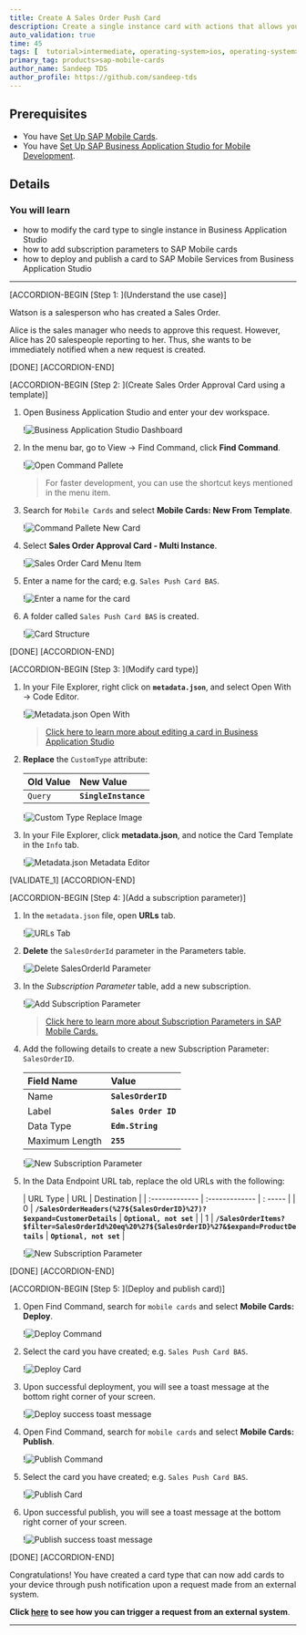 ```yaml
---
title: Create A Sales Order Push Card
description: Create a single instance card with actions that allows you to send the card by triggering a push notification from an external system.
auto_validation: true
time: 45
tags: [  tutorial>intermediate, operating-system>ios, operating-system>android, topic>mobile, products>sap-business-technology-platform, products>sap-mobile-services, products>sap-business-application-studio]
primary_tag: products>sap-mobile-cards
author_name: Sandeep TDS
author_profile: https://github.com/sandeep-tds
---
```


## Prerequisites
- You have [Set Up SAP Mobile Cards](cp-mobile-cards-setup).
- You have [Set Up SAP Business Application Studio for Mobile Development](cp-mobile-bas-setup).

## Details
### You will learn
  - how to modify the card type to single instance in Business Application Studio
  - how to add subscription parameters to SAP Mobile cards
  - how to deploy and publish a card to SAP Mobile Services from Business Application Studio

---

[ACCORDION-BEGIN [Step 1: ](Understand the use case)]

Watson is a salesperson who has created a Sales Order.

Alice is the sales manager who needs to approve this request. However, Alice has 20 salespeople reporting to her. Thus, she wants to be immediately notified when a new request is created.

[DONE]
[ACCORDION-END]

[ACCORDION-BEGIN [Step 2: ](Create Sales Order Approval Card using a template)]

1. Open Business Application Studio and enter your dev workspace.

    !![Business Application Studio Dashboard](img_2_1.png)

2. In the menu bar, go to View &rarr; Find Command, click **Find Command**.

    !![Open Command Pallete](img_2_2.png)

    > For faster development, you can use the shortcut keys mentioned in the menu item.

3. Search for `Mobile Cards` and select **Mobile Cards: New From Template**.

    !![Command Pallete New Card](img_2_3.png)

4. Select **Sales Order Approval Card - Multi Instance**.

    !![Sales Order Card Menu Item](img_2_4.png)

5. Enter a name for the card; e.g. `Sales Push Card BAS`.

    !![Enter a name for the card](img_2_5.png)

6. A folder called `Sales Push Card BAS` is created.

    !![Card Structure](img_2_6.png)

[DONE]
[ACCORDION-END]

[ACCORDION-BEGIN [Step 3: ](Modify card type)]

1. In your File Explorer, right click on **`metadata.json`**, and select Open With &rarr; Code Editor.

    !![Metadata.json Open With](img_3_1.png)

    > [Click here to learn more about editing a card in Business Application Studio](https://help.sap.com/doc/f53c64b93e5140918d676b927a3cd65b/Cloud/en-US/docs-en/guides/getting-started/mck/mck-development-bas.html)

2. **Replace** the `CustomType` attribute:

    |  Old Value  | New Value |
    |  :------------- | :------------- |
    | `Query` | **`SingleInstance`**|

    !![Custom Type Replace Image](img_3_2.png)

3. In your File Explorer, click **metadata.json**, and notice the Card Template in the `Info` tab.

    !![Metadata.json Metadata Editor](img_3_3.png)

[VALIDATE_1]
[ACCORDION-END]

[ACCORDION-BEGIN [Step 4: ](Add a subscription parameter)]

1. In the `metadata.json` file, open **URLs** tab.

    !![URLs Tab](img_4_1.png)

2. **Delete** the `SalesOrderId` parameter in the Parameters table.

    !![Delete SalesOrderId Parameter](img_4_2.png)

3. In the *Subscription Parameter* table, add a new subscription.

    !![Add Subscription Parameter](img_4_3.png)

    > [Click here to learn more about Subscription Parameters in SAP Mobile Cards.](https://help.sap.com/doc/f53c64b93e5140918d676b927a3cd65b/Cloud/en-US/docs-en/guides/getting-started/mck/mck-development-features.html#subscription-parameters)


4. Add the following details to create a new Subscription Parameter: `SalesOrderID`.

    |  Field Name     | Value |
    |  :------------- | :------------- |
    |  Name           | **`SalesOrderID`** |
    |  Label           | **`Sales Order ID`** |
    |  Data Type    | **`Edm.String`** |
    |  Maximum Length | **`255`** |

    !![New Subscription Parameter](img_4_4.png)

5. In the Data Endpoint URL tab, replace the old URLs with the following:

    |  URL Type     |  URL | Destination |
    |  :------------- | :------------- | : ----- |
    |  0           | **`/SalesOrderHeaders(%27${SalesOrderID}%27)?$expand=CustomerDetails`** |  **`Optional, not set`** |
    |  1           | **`/SalesOrderItems?$filter=SalesOrderId%20eq%20%27${SalesOrderID}%27&$expand=ProductDetails`** | **`Optional, not set`** |

    !![New Subscription Parameter](img_4_5.png)

[DONE]
[ACCORDION-END]

[ACCORDION-BEGIN [Step 5: ](Deploy and publish card)]

1. Open Find Command, search for `mobile cards` and select **Mobile Cards: Deploy**.

    !![Deploy Command](img_5_1.png)

2. Select the card you have created; e.g. `Sales Push Card BAS`.

    !![Deploy Card](img_5_2.png)

3. Upon successful deployment, you will see a toast message at the bottom right corner of your screen.

    !![Deploy success toast message](img_5_3.png)

4. Open Find Command, search for `mobile cards` and select **Mobile Cards: Publish**.

    !![Publish Command](img_5_4.png)

5. Select the card you have created; e.g. `Sales Push Card BAS`.

    !![Publish Card](img_5_5.png)

6. Upon successful publish, you will see a toast message at the bottom right corner of your screen.

    !![Publish success toast message](img_5_6.png)

[DONE]
[ACCORDION-END]

Congratulations! You have created a card type that can now add cards to your device through push notification upon a request made from an external system.

**Click [here](cp-mobile-cards-push-sales-card) to see how you can trigger a request from an external system**.

---
